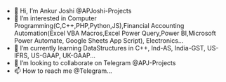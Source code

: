 - 👋 Hi, I’m Ankur Joshi @APJoshi-Projects
- 👀 I’m interested in Computer Programming(C,C++,PHP,Python,JS),Financial Accounting Automation(Excel VBA Macros,Excel Power Query,Power BI,Microsoft Power Automate, Google Sheets App Script), Electronics...
- 🌱 I’m currently learning DataStructures in C++, Ind-AS, India-GST, US-IFRS, US-GAAP, UK-GAAP...
- 💞️ I’m looking to collaborate on Telegram @APJ-Projects
- 📫 How to reach me @Telegram...

<!---
APJoshi-Projects/APJoshi-Projects is a ✨ special ✨ repository because its `README.md` (this file) appears on your GitHub profile.
You can click the Preview link to take a look at your changes.
--->
